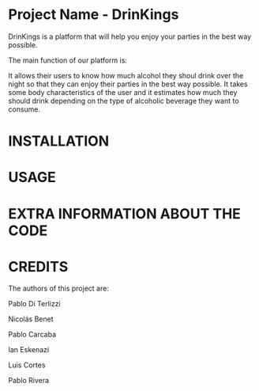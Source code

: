 # Project Name - DrinKings
DrinKings is a platform that will help you enjoy your parties in the best way possible.

The main function of our platform is:

It allows their users to know how much alcohol they shoul drink over the night so that they can enjoy their parties in the best way possible. It takes some body characteristics of the user and it estimates how much they should drink depending on the type of alcoholic beverage they want to consume.

# INSTALLATION
# USAGE
# EXTRA INFORMATION ABOUT THE CODE
# CREDITS
The authors of this project are:

Pablo Di Terlizzi

Nicolás Benet

Pablo Carcaba

Ian Eskenazi

Luis Cortes

Pablo Rivera

